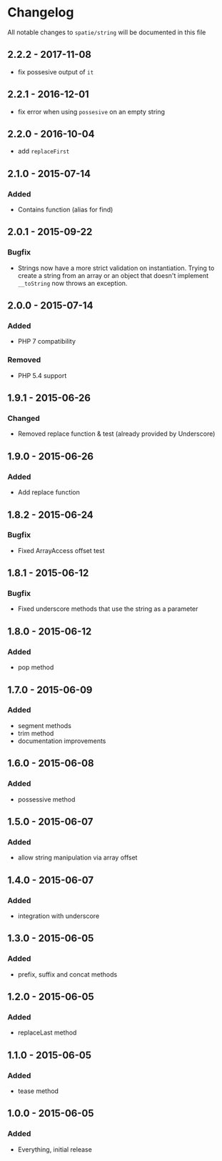 # Changelog

All notable changes to `spatie/string` will be documented in this file

## 2.2.2 - 2017-11-08
- fix possesive output of `it`

## 2.2.1 - 2016-12-01
- fix error when using `possesive` on an empty string

## 2.2.0 - 2016-10-04
- add `replaceFirst`

## 2.1.0 - 2015-07-14
### Added
- Contains function (alias for find)

## 2.0.1 - 2015-09-22
### Bugfix
- Strings now have a more strict validation on instantiation. Trying to create a string from an array or an object that doesn't implement `__toString` now throws an exception.

## 2.0.0 - 2015-07-14
### Added
- PHP 7 compatibility

### Removed
- PHP 5.4 support

## 1.9.1 - 2015-06-26

### Changed
- Removed replace function & test (already provided by Underscore)

## 1.9.0 - 2015-06-26

### Added
- Add replace function

## 1.8.2 - 2015-06-24

### Bugfix
- Fixed ArrayAccess offset test

## 1.8.1 - 2015-06-12

### Bugfix
- Fixed underscore methods that use the string as a parameter

## 1.8.0 - 2015-06-12

### Added
- pop method
 
## 1.7.0 - 2015-06-09

### Added
-  segment methods
-  trim method
-  documentation improvements

## 1.6.0 - 2015-06-08

### Added
-  possessive method

## 1.5.0 - 2015-06-07

### Added
-  allow string manipulation via array offset

## 1.4.0 - 2015-06-07

### Added
-  integration with underscore

## 1.3.0 - 2015-06-05

### Added
-  prefix, suffix and concat methods

## 1.2.0 - 2015-06-05

### Added
-  replaceLast method

## 1.1.0 - 2015-06-05

### Added
- tease method

## 1.0.0 - 2015-06-05

### Added
- Everything, initial release
